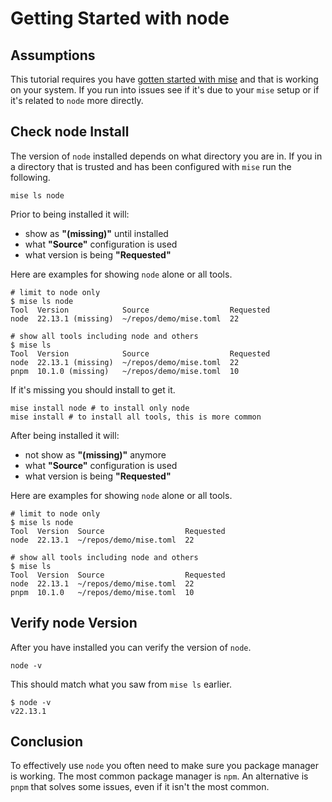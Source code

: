 # Getting Started with node

<aside>

## Assumptions

This tutorial requires you have
[gotten started with mise](./getting-started-with-mise.md) and that is working
on your system. If you run into issues see if it's due to your `mise` setup or
if it's related to `node` more directly.

</aside>

## Check node Install

The version of `node` installed depends on what directory you are in. If you in
a directory that is trusted and has been configured with `mise` run the
following.

```shell
mise ls node
```

Prior to being installed it will:

- show as **"(missing)"** until installed
- what **"Source"** configuration is used
- what version is being **"Requested"**

Here are examples for showing `node` alone or all tools.

```shellsession
# limit to node only
$ mise ls node
Tool  Version            Source                  Requested
node  22.13.1 (missing)  ~/repos/demo/mise.toml  22

# show all tools including node and others
$ mise ls
Tool  Version            Source                  Requested
node  22.13.1 (missing)  ~/repos/demo/mise.toml  22
pnpm  10.1.0 (missing)   ~/repos/demo/mise.toml  10
```

If it's missing you should install to get it.

```shell
mise install node # to install only node
mise install # to install all tools, this is more common
```

After being installed it will:

- not show as **"(missing)"** anymore
- what **"Source"** configuration is used
- what version is being **"Requested"**

Here are examples for showing `node` alone or all tools.

```shellsession
# limit to node only
$ mise ls node
Tool  Version  Source                  Requested
node  22.13.1  ~/repos/demo/mise.toml  22

# show all tools including node and others
$ mise ls
Tool  Version  Source                  Requested
node  22.13.1  ~/repos/demo/mise.toml  22
pnpm  10.1.0   ~/repos/demo/mise.toml  10
```

## Verify node Version

After you have installed you can verify the version of `node`.

```shell
node -v
```

This should match what you saw from `mise ls` earlier.

```shellsession
$ node -v
v22.13.1
```

## Conclusion

To effectively use `node` you often need to make sure you package manager is
working. The most common package manager is `npm`. An alternative is `pnpm` that
solves some issues, even if it isn't the most common.
